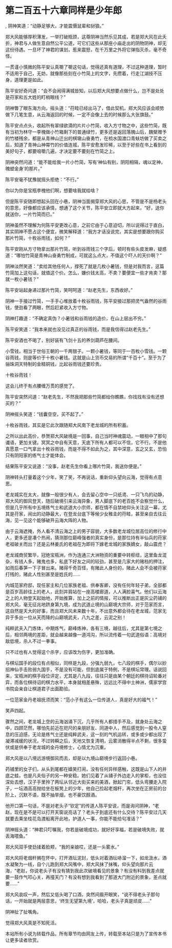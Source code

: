 # 第二百五十六章同样是少年郎
,  阴神笑道：“动静足够大，才能震慑鼠辈和豺狼。”
   郑大风能够厚积薄发，一举打破瓶颈，这尊阴神当然乐见其成，若是郑大风在此夭折，神君与人做生意自然公平公道，可它们这些从那座小庙走出的阴物阴神，却无这份待遇。一旦坏了神君的谋划，惹来震怒，在千万里之外将它弹指灭杀，毫不奇怪。
   一贯谨小慎微的陈平安认真嚼了嚼这句话，觉得还真有道理，不过这种道理，暂时不适用于自己，无妨，就像那些刻在小竹简上的文字，先攒着，行走江湖技不压身，道理更是如此。
   陈平安好奇问道：“会不会闹得满城皆知，以后郑大风想要点做什么，岂不是处处是苻家和五大姓的盯梢眼线？”
   阴神瞥了眼东海方向，摇头道：“苻畦已经出马了，借此契机，郑大风应该会顺势做下几笔生意，从云海返回的时候，一定不会像上去的时候那么大张旗鼓。”
   陈平安点点头，收起所有翠绿欲滴的片片小竹简，收入方寸物之中，这些竹简，既有当初为林守一李槐做小竹箱剩下的普通绿竹，更多还是返回落魄山后，魏檗赠予的竹楼残余，都是从青神山迁出的棋墩山奋勇竹，在梳水国渡口青蚨坊做了买卖之后，知道了青神山神霄竹的价值连城，陈平安愈发珍稀，以至于好些在书上看到的美好句子，都要咀嚼几遍，才决定要不要刻在竹简之上。
   阴神突然问道：“能不能给我一片小竹简，写有‘神仙有别，阴阳相隔，魂以定神，魄塑金身’的那片。”
   陈平安毫不犹豫就摇头拒绝：“不行。”
   你以为你是宝瓶李槐他们啊，想要啥我就给啥？
   但是陈平安随即想起头回在小巷，阴神当面揭穿郑大风的心思，不管是不是杨老头的意思，好像都应该承情，想通了这个关节，陈平安立即就大方起来，“好，送你就送你，一片竹简而已。”
   阴神虽然不理解为何陈平安更改心意，之前它由于心意迫切，所以说得过于直白，其实阴神不愿占这个便宜，微笑解释道：“我方才话没说完，其实是想要跟你购买那片竹简，十枚谷雨钱，如何？”
   陈平安刚从方寸物拿出那片竹简，听到谷雨钱三个字后，顿时有些头皮发麻，疑惑道：“哪怕竹简是青神山奋勇竹制成，可就这么点大，不值这个吓人的天价啊？”
   阴神淡然笑道：“卖给其他任何人，撑死了就是几枚小暑钱，但是对我而言，这篇竹简加上这句话，就值这个价。怎么，嫌价钱太高，不卖？要便宜一些才肯卖？那就一枚小暑钱？”
   陈平安站起身递过那片竹简，笑呵呵道：“赵老先生，东西收好。”
   阴神一手接过竹简，一手手心堆放着十枚谷雨钱，陈平安接过那把灵气盎然的谷雨钱，使劲看了两眼，然后赶紧收入方寸物。
   阴神打趣道：“不确定真伪？小暑钱和谷雨钱的造价，在山上层出不穷。”
   陈平安笑道：“我本来就也没见过真正的谷雨钱，而是我信得过赵老先生。”
   陈平安酒也不喝了，别好装有飞剑十五的养剑葫芦在腰间。
   小雪钱，相当于世俗王朝的一千两银子。一颗小暑钱，等同于一百枚小雪钱。一颗谷雨钱，则是等价于十枚小暑钱。这就是山上货币交易的所谓“千百十”。至于为了骊珠洞天特制的金精铜钱，比起谷雨钱还要珍贵。
   十枚谷雨钱！
   这会儿终于有点腰缠万贯的感觉了。
   陈平安突然问道：“赵老先生，不然我把那些竹简都给你瞧瞧，你找找有没有还想买的？”
   阴神摇头笑道：“钱囊空空，买不起了。”
   十枚谷雨钱，其实是它此次跟随郑大风南下老龙城的所有积蓄。
   之所以出此高价，恭贺郑大风破境是一回事，自己当时神魂震动，一眼相中了那句谶语，更加关键。冥冥之中自有天意，天底下所有人都可以不信，它不行。不是他真愿意一口气拿出十枚谷雨钱，而是不得不如此为之，其中深意，玄之又玄，恐怕只有阴阳家的练气士才能体会。
   结果陈平安又说道：“没事，赵老先生你看上哪片竹简，我送你便是。”
   阴神转头打量着这个少年，笑了笑，不再说话，重新仰头望向云海，觉得有点意思。
   老龙城实在太大，就像一般很少有人，会去留心空中一只纸鸢、一只飞鸟的动静，郑大风的御风登天，随后破境引来云海异象，男人脚底下的老百姓不会察觉什么，但是几乎所有中五境练气士和武道大小宗师，都在情不自禁地仰头关注这一幕，尤其是苻家，闹出的动静最大，在登龙台底下等候少女稚圭的苻畦，甚至亲自去往云海，见一见这个能够破开云海大阵的人物。
   由于云海遮掩，外人看不清云海之上的男子容貌，大多数老龙城位居高位的修行中人，更多还是凑个热闹，猜测那位巅峰强者的真实身份，是那位持有半仙兵的苻家老祖破关而出？还是云林姜氏的老祖在为即将下嫁老龙城的家族嫡女，敲山震虎？
   老龙城商贸繁华，冠绝宝瓶洲，作为连通三大洲物资的重要中转枢纽，这里鱼龙混杂，有钱人多，赌鬼也多，私底下好友之间的较劲，甚至是几家大的赌档的押注，如雨后春笋一下子冒出来。赌得千奇百怪，有赌此人身份的，赌此人会不会被苻家打残的，赌此人性别甚至是姓氏的……
   内城范家府邸，现任家主和几位家族老祖、供奉客卿，没有任何年轻子弟，全部都是百岁高龄往上的老人，此刻并肩站在一座高楼廊道，人人满脸喜气。他们以云海之上的人物登天起始地，开始推算，加上之前的情报，可以推断出正是灰尘药铺的郑大风，毫无征兆地跻身第九境，成为武道止境的山巅境大宗师，对于范家而言，这自然是天大的好事，而且郑大风未来数十年，不出意外都会待在老龙城，范家无异于多出一位从天而降的山巅境武夫，八九之差，云泥之别！
   纯粹武夫入门炼体，中期炼气，巅峰炼神，各有三境，越往后，尤其是第七境之后，相邻两境的差距，就会越来越像一道鸿沟，所以流传着一句武道俗语：高境对敌低境，杀人不过一拳事。
   只不过也有人觉得这个杀字，应该改为伤字，更加准确。
   与棋坛国手的段位有点相似，同样是九段，分强九弱九，七八段的棋手，偶尔以妙招神仙手击败弱九国手，不是没有可能，但到底属于特例，不是棋坛常理。话说回来，宝瓶洲的棋手段位评定，尤其是八九段，往往只是由某个朝廷的棋待诏轮番对弈，而各位棋待诏的棋力水平，本身就相差悬殊，远远比不得中土神洲，儒家学宫书院会亲自让棋道君子出面勘验。
   一位范家金丹老祖抚须而笑：“范小子有这么一位传道人，真是好大的福气！”
   笑声四起。
   骤然之间，老龙城上空的云海汹涌下沉，几乎所有人都措手不及，就身处云海之中，四顾茫然，哪怕先前近在咫尺的亲朋好友、同道中人，然后感觉到一股令人窒息的压迫感，无论是练气士还是纯粹武夫，这一刻的气机运转，或多或少都出现了凝滞减缓的状况，不过转瞬之后，天地又恢复清明，云雾消散得半点不剩，很多蛰伏或是供奉于老龙城的金丹境修士，心情尤为沉重。
   郑大风是以八境远游境御风而去，却是以九境山巅境步行返回小巷。
   药铺里的女子们，从头到尾都在嬉笑打闹，没有任何异样感触，这既是山下人的井底之蛙，也是凡夫俗子的另一种安稳。她们见着了从铺子外边走入的掌柜，也没往深处去想，汉子手里拎了两坛从邻近大街买来的美酒，掀起门帘，低头弯腰走入院子，一坛酒高高抛给坐在板凳上的少年，他自己捡起老烟杆，再次坐在正房前的台阶上，沉默不语，既不抽旱烟，也不豪饮醇酒。
   他开口第一句话，不是对老头子“钦定”的传道人陈平安说，而是询问阴神，“老赵，现在是不是可以打开天窗说亮话了？老头子到底还有什么交待？陈平安过几天就要去乘坐桂花岛渡船离开此地，护道人一事，你能不能给句准话？”
   阴神摇头道：“神君只叮嘱我，你若是破境成功，就好好享福，若是破境失败，就丢海喂鱼。”
   郑大风双手使劲揉着脸颊，“我的亲娘哎，还是一头雾水。”
   郑大风将老烟杆搁在怀中，打开酒坛泥封，低头对着酒坛哧溜一下，如龙汲水，酒水凝聚为一线，自个儿跑到郑大风嘴中，郑大风抹了抹嘴，仰头望向那片云海，“老赵，你说老头子有没有猜到我此次破境看见的景象？有没有料到我差点就要一鼓作气叩心关，再撞天门？有没有想到我看到了那道大门附近的景象，差点就要……”
   郑大风哀叹一声，然后又低头喝了口酒，突然间眉开眼笑，“说不得老头子那句话，一开始就是两层意思，‘终生无望第九境’，哈哈，老头子真是顽皮……”
   阴神扯了扯嘴角。
   觉得郑大风真是不知死活。
  本站所有小说为转载作品，所有章节均由网友上传，转载至本站只是为了宣传本书让更多读者欣赏。